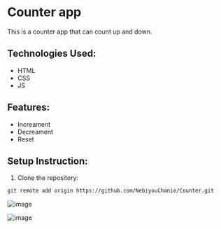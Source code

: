 # Counter app
 This is a counter app that can count up and down.

## Technologies Used:
  - HTML
  - CSS
  - JS

## Features:
  - Increament 
  - Decreament
  - Reset

## Setup Instruction:
1. Clone the repository:
  ```bash
  git remote add origin https://github.com/NebiyouChanie/Counter.git
  ```
![image](https://github.com/user-attachments/assets/f45ed173-eb99-4148-8cb4-39866ed92f69)

![image](https://github.com/user-attachments/assets/df21b037-24fb-426b-8ab7-ff8acec150a6)


